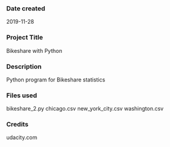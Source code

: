 ### Date created
2019-11-28

### Project Title
Bikeshare with Python

### Description
Python program for Bikeshare statistics

### Files used
bikeshare_2.py
chicago.csv
new_york_city.csv
washington.csv

### Credits
udacity.com
